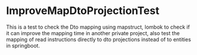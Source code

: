 # ImproveMapDtoProjectionTest
This is a test to check the Dto mapping using mapstruct, lombok to check if it can improve the mapping time in another private project, also test the mapping of read instructions directly to dto projections instead of to entities in springboot.